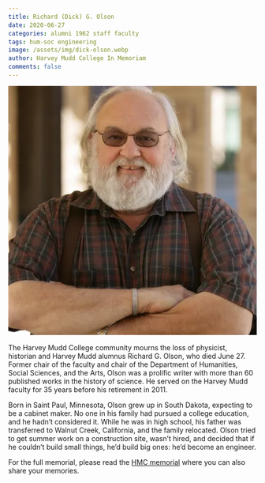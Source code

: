 ```yaml
---
title: Richard (Dick) G. Olson
date: 2020-06-27
categories: alumni 1962 staff faculty
tags: hum-soc engineering
image: /assets/img/dick-olson.webp
author: Harvey Mudd College In Memoriam
comments: false
---
```

![Richard (Dick) G. Olson](/assets/img/dick-olson.webp)

The Harvey Mudd College community mourns the loss of physicist, historian and Harvey Mudd alumnus Richard G. Olson, who died June 27. Former chair of the faculty and chair of the Department of Humanities, Social Sciences, and the Arts, Olson was a prolific writer with more than 60 published works in the history of science. He served on the Harvey Mudd faculty for 35 years before his retirement in 2011.

Born in Saint Paul, Minnesota, Olson grew up in South Dakota, expecting to be a cabinet maker. No one in his family had pursued a college education, and he hadn’t considered it. While he was in high school, his father was transferred to Walnut Creek, California, and the family relocated. Olson tried to get summer work on a construction site, wasn’t hired, and decided that if he couldn’t build small things, he’d build big ones: he’d become an engineer.

For the full memorial, please read the [HMC memorial](https://www.hmc.edu/in-memoriam/richard-g-olson/) where you can also share your memories.

